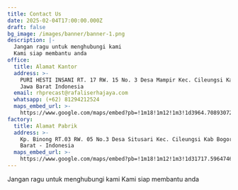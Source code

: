 ```yaml
---
title: Contact Us
date: 2025-02-04T17:00:00.000Z
draft: false
bg_image: /images/banner/banner-1.png
description: |-
  Jangan ragu untuk menghubungi kami
  Kami siap membantu anda
office:
  title: Alamat Kantor
  address: >-
    PURI HESTI INSANI RT. 17 RW. 15 No. 3 Desa Mampir Kec. Cileungsi Kab. bogor
    Jawa Barat Indonesia
  email: rhprecast@rafaliserhajaya.com
  whatsapp: (+62) 81294212524
  maps_embed_url: >-
    https://www.google.com/maps/embed?pb=!1m18!1m12!1m3!1d3964.708930727572!2d107.00577679999999!3d-6.4314245!2m3!1f0!2f0!3f0!3m2!1i1024!2i768!4f13.1!3m3!1m2!1s0x2e6995d8c98e4b45%3A0x65f736ee6b9b6344!2sPuri%20Hesti%20Insani!5e0!3m2!1sid!2sid!4v1738766926876!5m2!1sid!2sid
factory:
  title: Alamat Pabrik
  address: >-
    Kp. Binong RT.03 RW. 05 No.3 Desa Situsari Kec. Cileungsi Kab Bogor, Jawa
    Barat - Indonesia
  maps_embed_url: >-
    https://www.google.com/maps/embed?pb=!1m18!1m12!1m3!1d31717.596474639467!2d106.98145088093608!3d-6.432625827295698!2m3!1f0!2f0!3f0!3m2!1i1024!2i768!4f13.1!3m3!1m2!1s0x2e69966da4b0ebb9%3A0x5e875b91f6b29b47!2sSetu%20Sari%2C%20Kec.%20Cileungsi%2C%20Kabupaten%20Bogor%2C%20Jawa%20Barat!5e0!3m2!1sid!2sid!4v1738770925121!5m2!1sid!2sid
---
```


Jangan ragu untuk menghubungi kami Kami siap membantu anda
